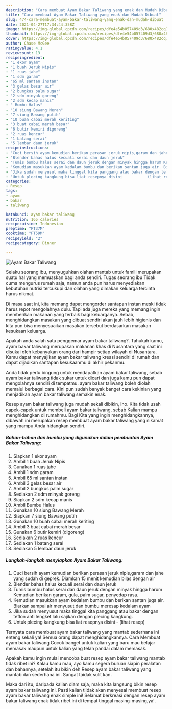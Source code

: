 ```yaml
---
description: "Cara membuat Ayam Bakar Taliwang yang enak dan Mudah Dibuat"
title: "Cara membuat Ayam Bakar Taliwang yang enak dan Mudah Dibuat"
slug: 474-cara-membuat-ayam-bakar-taliwang-yang-enak-dan-mudah-dibuat
date: 2021-04-27T17:34:44.358Z
image: https://img-global.cpcdn.com/recipes/dfe4e54b057409d3/680x482cq70/ayam-bakar-taliwang-foto-resep-utama.jpg
thumbnail: https://img-global.cpcdn.com/recipes/dfe4e54b057409d3/680x482cq70/ayam-bakar-taliwang-foto-resep-utama.jpg
cover: https://img-global.cpcdn.com/recipes/dfe4e54b057409d3/680x482cq70/ayam-bakar-taliwang-foto-resep-utama.jpg
author: Chase McGee
ratingvalue: 4.1
reviewcount: 13
recipeingredient:
- "1 ekor ayam"
- "1 buah Jeruk Nipis"
- "1 ruas jahe"
- "1 sdm garam"
- "65 ml santan instan"
- "3 gelas besar air"
- "2 bungkus palm sugar"
- "2 sdm minyak goreng"
- "2 sdm kecap manis"
- " Bumbu Halus"
- "10 siung Bawang Merah"
- "7 siung Bawang putih"
- "10 buah cabai merah keriting"
- "3 buat cabai merah besar"
- "6 butir kemiri digoreng"
- "2 ruas kencur"
- "1 batang serai"
- "5 lembar daun jeruk"
recipeinstructions:
- "Cuci bersih ayam kemudian berikan perasan jeruk nipis,garam dan jahe yang sudah di geprek. Diamkan 15 menit kemudian bilas dengan air"
- "Blender bahas halus kecuali serai dan daun jeruk"
- "Tumis bumbu halus serai dan daun jeruk dengan minyak hingga harum Kemudian berikan garam, gula, palm sugar, penyedap rasa."
- "Kemudian masukkan ayam kedalam bumbu dan berikan santan juga air. Biarkan sampai air menyusut dan bumbu meresap kedalam ayam"
- "Jika sudah menyusut maka tinggal kita panggang atau bakar dengan teflon anti lengket lalu sajikan dengan plecing kangkung."
- "Untuk plecing kangkung bisa liat resepnya disini           (lihat resep)"
categories:
- Resep
tags:
- ayam
- bakar
- taliwang

katakunci: ayam bakar taliwang 
nutrition: 165 calories
recipecuisine: Indonesian
preptime: "PT37M"
cooktime: "PT59M"
recipeyield: "2"
recipecategory: Dinner

---
```



![Ayam Bakar Taliwang](https://img-global.cpcdn.com/recipes/dfe4e54b057409d3/680x482cq70/ayam-bakar-taliwang-foto-resep-utama.jpg)

Selaku seorang ibu, menyuguhkan olahan mantab untuk famili merupakan suatu hal yang memuaskan bagi anda sendiri. Tugas seorang ibu Tidak cuma mengurus rumah saja, namun anda pun harus menyediakan kebutuhan nutrisi tercukupi dan olahan yang dimakan keluarga tercinta harus nikmat.

Di masa  saat ini, kita memang dapat mengorder santapan instan meski tidak harus repot mengolahnya dulu. Tapi ada juga mereka yang memang ingin memberikan makanan yang terbaik bagi keluarganya. Sebab, menghidangkan masakan yang dibuat sendiri akan jauh lebih higienis dan kita pun bisa menyesuaikan masakan tersebut berdasarkan masakan kesukaan keluarga. 



Apakah anda salah satu penggemar ayam bakar taliwang?. Tahukah kamu, ayam bakar taliwang merupakan makanan khas di Nusantara yang saat ini disukai oleh kebanyakan orang dari hampir setiap wilayah di Nusantara. Kamu dapat menyajikan ayam bakar taliwang kreasi sendiri di rumah dan dapat dijadikan santapan kesukaanmu di akhir pekanmu.

Anda tidak perlu bingung untuk mendapatkan ayam bakar taliwang, sebab ayam bakar taliwang tidak sukar untuk dicari dan juga kamu pun dapat mengolahnya sendiri di tempatmu. ayam bakar taliwang boleh diolah memalui berbagai cara. Kini pun sudah banyak banget cara kekinian yang menjadikan ayam bakar taliwang semakin enak.

Resep ayam bakar taliwang juga mudah sekali dibikin, lho. Kita tidak usah capek-capek untuk membeli ayam bakar taliwang, sebab Kalian mampu menghidangkan di rumahmu. Bagi Kita yang ingin menghidangkannya, dibawah ini merupakan resep membuat ayam bakar taliwang yang nikamat yang mampu Anda hidangkan sendiri.

<!--inarticleads1-->

##### Bahan-bahan dan bumbu yang digunakan dalam pembuatan Ayam Bakar Taliwang:

1. Siapkan 1 ekor ayam
1. Ambil 1 buah Jeruk Nipis
1. Gunakan 1 ruas jahe
1. Ambil 1 sdm garam
1. Ambil 65 ml santan instan
1. Ambil 3 gelas besar air
1. Ambil 2 bungkus palm sugar
1. Sediakan 2 sdm minyak goreng
1. Siapkan 2 sdm kecap manis
1. Ambil  Bumbu Halus
1. Gunakan 10 siung Bawang Merah
1. Siapkan 7 siung Bawang putih
1. Gunakan 10 buah cabai merah keriting
1. Ambil 3 buat cabai merah besar
1. Gunakan 6 butir kemiri (digoreng)
1. Sediakan 2 ruas kencur
1. Sediakan 1 batang serai
1. Sediakan 5 lembar daun jeruk




<!--inarticleads2-->

##### Langkah-langkah menyiapkan Ayam Bakar Taliwang:

1. Cuci bersih ayam kemudian berikan perasan jeruk nipis,garam dan jahe yang sudah di geprek. Diamkan 15 menit kemudian bilas dengan air
1. Blender bahas halus kecuali serai dan daun jeruk
1. Tumis bumbu halus serai dan daun jeruk dengan minyak hingga harum Kemudian berikan garam, gula, palm sugar, penyedap rasa.
1. Kemudian masukkan ayam kedalam bumbu dan berikan santan juga air. Biarkan sampai air menyusut dan bumbu meresap kedalam ayam
1. Jika sudah menyusut maka tinggal kita panggang atau bakar dengan teflon anti lengket lalu sajikan dengan plecing kangkung.
1. Untuk plecing kangkung bisa liat resepnya disini -           (lihat resep)




Ternyata cara membuat ayam bakar taliwang yang mantab sederhana ini enteng sekali ya! Semua orang dapat menghidangkannya. Cara Membuat ayam bakar taliwang Cocok banget untuk kalian yang baru mau belajar memasak maupun untuk kalian yang telah pandai dalam memasak.

Apakah kamu ingin mulai mencoba buat resep ayam bakar taliwang mantab tidak ribet ini? Kalau kamu mau, ayo kamu segera buruan siapin peralatan dan bahannya, setelah itu bikin deh Resep ayam bakar taliwang yang mantab dan sederhana ini. Sangat taidak sulit kan. 

Maka dari itu, daripada kalian diam saja, maka kita langsung bikin resep ayam bakar taliwang ini. Pasti kalian tiidak akan menyesal membuat resep ayam bakar taliwang enak simple ini! Selamat berkreasi dengan resep ayam bakar taliwang enak tidak ribet ini di tempat tinggal masing-masing,ya!.

